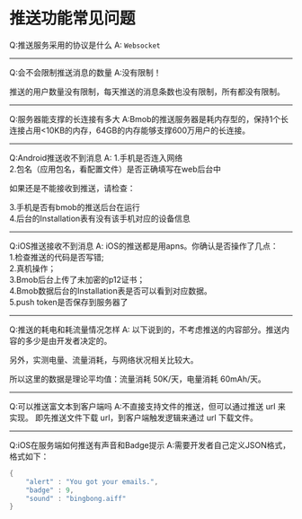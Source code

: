 # 推送功能常见问题

Q:推送服务采用的协议是什么
A: `Websocket`

---

Q:会不会限制推送消息的数量
A:没有限制！

推送的用户数量没有限制，每天推送的消息条数也没有限制，所有都没有限制。

---

Q:服务器能支撑的长连接有多大
A:Bmob的推送服务器是耗内存型的，保持1个长连接占用<10KB的内存，64GB的内存能够支撑600万用户的长连接。

---

Q:Android推送收不到消息
A:
1.手机是否连入网络   
2.包名（应用包名，看配置文件）是否正确填写在web后台中  
 
如果还是不能接收到推送，请检查：  

3.手机是否有bmob的推送后台在运行  
4.后台的Installation表有没有该手机对应的设备信息

---

Q:iOS推送接收不到消息
A:
iOS的推送都是用apns。你确认是否操作了几点：  
1.检查推送的代码是否写错;   
2.真机操作；  
3.Bmob后台上传了未加密的p12证书；   
4.Bmob数据后台的Installation表是否可以看到对应数据。  
5.push token是否保存到服务器了

---

Q:推送的耗电和耗流量情况怎样
A:
以下说到的，不考虑推送的内容部分。推送内容的多少是由开发者决定的。

另外，实测电量、流量消耗，与网络状况相关比较大。

所以这里的数据是理论平均值：流量消耗 50K/天，电量消耗 60mAh/天。

---

Q:可以推送富文本到客户端吗
A:不直接支持文件的推送，但可以通过推送 url 来实现。
即先推送文件下载 url，到客户端触发逻辑来通过 url 下载文件。

---

Q:iOS在服务端如何推送有声音和Badge提示
A:需要开发者自己定义JSON格式，格式如下：

```java
{
	"alert" : "You got your emails.",
	"badge" : 9,
	"sound" : "bingbong.aiff"
}
```

